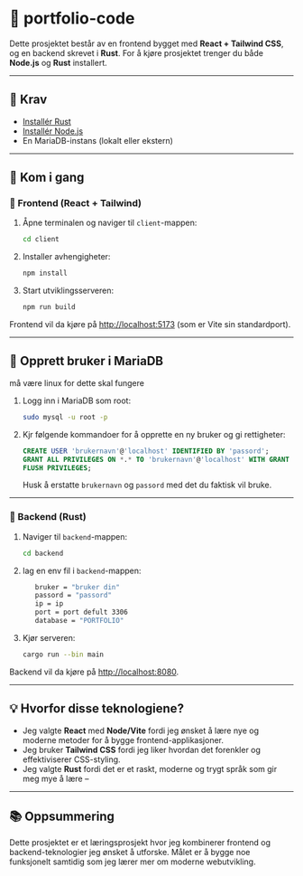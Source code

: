 # 📁 portfolio-code

Dette prosjektet består av en frontend bygget med **React + Tailwind CSS**, og en backend skrevet i **Rust**. For å kjøre prosjektet trenger du både **Node.js** og **Rust** installert.

---

## 📆 Krav

* [Installér Rust](https://www.rust-lang.org/tools/install)
* [Installér Node.js](https://nodejs.org/en/download)
* En MariaDB-instans (lokalt eller ekstern)

---

## 🚀 Kom i gang

### 🔹 Frontend (React + Tailwind)

1. Åpne terminalen og naviger til `client`-mappen:

   ```bash
   cd client
   ```

2. Installer avhengigheter:

   ```bash
   npm install
   ```

3. Start utviklingsserveren:

   ```bash
   npm run build
   ```

Frontend vil da kjøre på [http://localhost:5173](http://localhost:5173) (som er Vite sin standardport).

---
## 🔐 Opprett bruker i MariaDB
må være linux for dette skal fungere 
1. Logg inn i MariaDB som root:

   ```bash
   sudo mysql -u root -p
   ```

2. Kjr følgende kommandoer for å opprette en ny bruker og gi rettigheter:

   ```sql
   CREATE USER 'brukernavn'@'localhost' IDENTIFIED BY 'passord';
   GRANT ALL PRIVILEGES ON *.* TO 'brukernavn'@'localhost' WITH GRANT OPTION;
   FLUSH PRIVILEGES;
   ```

   Husk å erstatte `brukernavn` og `passord` med det du faktisk vil bruke.
---
### 🔹 Backend (Rust)

1. Naviger til `backend`-mappen:

   ```bash
   cd backend
   ```

2. lag en env fil i `backend`-mappen:

   ```bash
      bruker = "bruker din"
      passord = "passord"
      ip = ip 
      port = port defult 3306
      database = "PORTFOLIO" 
   ```

  

3. Kjør serveren:

   ```bash
   cargo run --bin main
   ```

Backend vil da kjøre på [http://localhost:8080](http://localhost:8080).

---



## 💡 Hvorfor disse teknologiene?

* Jeg valgte **React** med **Node/Vite** fordi jeg ønsket å lære nye og moderne metoder for å bygge frontend-applikasjoner.
* Jeg bruker **Tailwind CSS** fordi jeg liker hvordan det forenkler og effektiviserer CSS-styling.
* Jeg valgte **Rust** fordi det er et raskt, moderne og trygt språk som gir meg mye å lære – 

---

## 📚 Oppsummering

Dette prosjektet er et læringsprosjekt hvor jeg kombinerer frontend og backend-teknologier jeg ønsket å utforske. Målet er å bygge noe funksjonelt samtidig som jeg lærer mer om moderne webutvikling.
